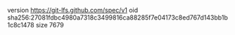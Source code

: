 version https://git-lfs.github.com/spec/v1
oid sha256:27081fdbc4980a7318c3499816ca88285f7e04173c8ed767d143bb1b1c8c1478
size 7679
